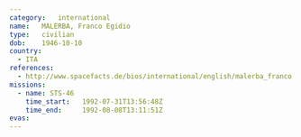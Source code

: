 ```yaml
---
category:	international
name:	MALERBA, Franco Egidio
type:	civilian
dob:	1946-10-10
country:
  - ITA
references:
  - http://www.spacefacts.de/bios/international/english/malerba_franco.htm
missions:
  - name: STS-46
    time_start:   1992-07-31T13:56:48Z
    time_end:     1992-08-08T13:11:51Z
evas:
---
```

